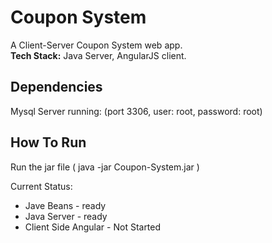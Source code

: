 # Coupon System
A Client-Server Coupon System web app.  
**Tech Stack:** Java Server, AngularJS client.
  
## Dependencies
Mysql Server running: (port 3306, user: root, password: root)

## How To Run
Run the jar file  ( java -jar Coupon-System.jar )


Current Status:
* Jave Beans - ready
* Java Server - ready
* Client Side Angular - Not Started
